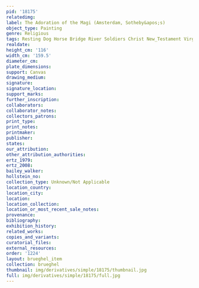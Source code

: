 ```yaml
---
pid: '18175'
relatedimg: 
label: The Adoration of the Magi (Amsterdam, Sotheby&apos;s)
object_type: Painting
genre: Religious
tags: Resting Dog Horse Bridge River Soldiers Christ New_Testament Virgin_Mary
realdate: 
height_cm: '116'
width_cm: '159.5'
diameter_cm: 
plate_dimensions: 
support: Canvas
drawing_medium: 
signature: 
signature_location: 
support_marks: 
further_inscription: 
collaborators: 
collaborator_notes: 
collectors_patrons: 
print_type: 
print_notes: 
printmaker: 
publisher: 
states: 
our_attribution: 
other_attribution_authorities: 
ertz_1979: 
ertz_2008: 
bailey_walker: 
hollstein_no: 
collection_type: Unknown/Not Applicable
location_country: 
location_city: 
location: 
location_collection: 
location_or_most_recent_sale_notes: 
provenance: 
bibliography: 
exhibition_history: 
related_works: 
copies_and_variants: 
curatorial_files: 
external_resources: 
order: '1224'
layout: brueghel_item
collection: brueghel
thumbnail: img/derivatives/simple/18175/thumbnail.jpg
full: img/derivatives/simple/18175/full.jpg
---
```

